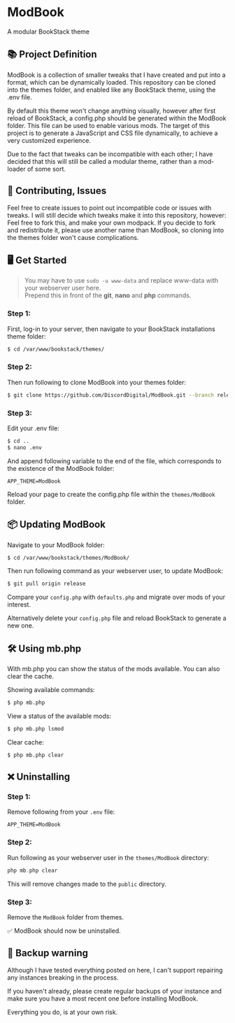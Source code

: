 # ModBook
A modular BookStack theme

## 📚 Project Definition
ModBook is a collection of smaller tweaks that I have created and put into a format, which can be dynamically loaded. This repository can be cloned into the themes folder, and enabled like any BookStack theme, using the .env file.

By default this theme won't change anything visually, however after first reload of BookStack, a config.php should be generated within the ModBook folder. This file can be used to enable various mods. The target of this project is to generate a JavaScript and CSS file dynamically, to achieve a very customized experience.

Due to the fact that tweaks can be incompatible with each other; I have decided that this will still be called a modular theme, rather than a mod-loader of some sort.

## 🎁 Contributing, Issues
Feel free to create issues to point out incompatible code or issues with tweaks. I will still decide which tweaks make it into this repository, however: Feel free to fork this, and make your own modpack. If you decide to fork and redistribute it, please use another name than ModBook, so cloning into the themes folder won't cause complications.

## 🖥️ Get Started
> You may have to use `sudo -u www-data` and replace www-data with your webserver user here.\
> Prepend this in front of the **git**, **nano** and **php** commands.
### Step 1:
First, log-in to your server, then navigate to your BookStack installations theme folder:
```bash
$ cd /var/www/bookstack/themes/
```

### Step 2:
Then run following to clone ModBook into your themes folder:
```bash
$ git clone https://github.com/DiscordDigital/ModBook.git --branch release --single-branch
```

### Step 3:
Edit your .env file:
```bash
$ cd ..
$ nano .env
```
And append following variable to the end of the file, which corresponds to the existence of the ModBook folder:
```env
APP_THEME=ModBook
```
Reload your page to create the config.php file within the `themes/ModBook` folder.

## 📦 Updating ModBook
Navigate to your ModBook folder:
```bash
$ cd /var/www/bookstack/themes/ModBook/
```
Then run following command as your webserver user, to update ModBook:
```bash
$ git pull origin release
```

Compare your `config.php` with `defaults.php` and migrate over mods of your interest.

Alternatively delete your `config.php` file and reload BookStack to generate a new one.

## 🛠️ Using mb.php
With mb.php you can show the status of the mods available. You can also clear the cache.

Showing available commands:
```bash
$ php mb.php
```

View a status of the available mods:
```bash
$ php mb.php lsmod
```

Clear cache:
```bash
$ php mb.php clear
```

## ❌ Uninstalling
### Step 1:
Remove following from your `.env` file:
```env
APP_THEME=ModBook
```

### Step 2:
Run following as your webserver user in the `themes/ModBook` directory:
```php
php mb.php clear
```
This will remove changes made to the `public` directory.

### Step 3:
Remove the `ModBook` folder from themes.

✅ ModBook should now be uninstalled.

## 💾 Backup warning
Although I have tested everything posted on here, I can't support repairing any instances breaking in the process.

If you haven't already, please create regular backups of your instance and make sure you have a most recent one before installing ModBook.

Everything you do, is at your own risk.
